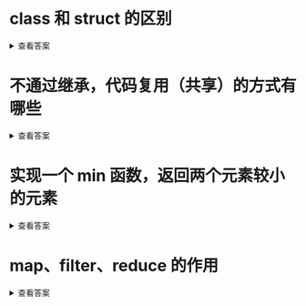 
# class 和 struct 的区别
<details>
  <summary>查看答案</summary>
  
  `Class`是引用类型，给其他变量复制只是复制指针。`Struct`是值类型，给其他变量赋值是值的拷贝。`Class`可以继承，`Struct`不支持继承。`Class`每个成员变量都需要初始化，`Struct`不需要对每个成员变量初始化。
</details>

# 不通过继承，代码复用（共享）的方式有哪些
<details>
  <summary>查看答案</summary>
  
  - 公共函数
  - 协议
  - 扩展
</details>

# 实现一个 min 函数，返回两个元素较小的元素
<details>
  <summary>查看答案</summary>
  
  ```objc
  func min<T:Comparable>(_ left:T, _ right:T) -> T {
    return left > right ? right : left
  }
  ```
</details>

# map、filter、reduce 的作用
<details>
<summary>查看答案</summary>
  
- map可以通过闭包将元素转换称其他元素
> 比如将一组数组转换成字符串
```objc
let numbers:[Int] = [1,2,3,4,5]
let strings:[String]? = try? numbers.map{"\($0)"}
```
- filter可以将元素过滤组成另外的集合
> 比如将一组数字过滤掉小于3的
```objc
let numbers:[Int] = [1,2,3,4,5]
let filters = try? numbers.filter{$0<3}
```
- reduce是将数组合并称一个元素
> 算出一组数字的和
```objc
let numbers:[Int] = [1,2,3,4,5]
let reduce = try? numbers.reduce(0){$0+$1}
```
</details>
